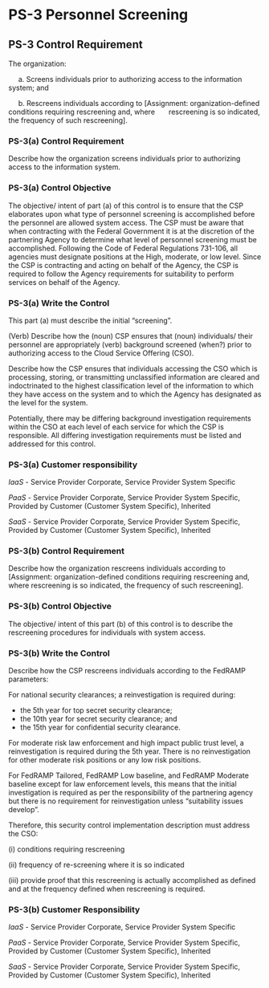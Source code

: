 # PS-3 Personnel Screening
## PS-3 Control Requirement
The organization:

&nbsp;&nbsp;&nbsp;&nbsp;&nbsp;a.	Screens individuals prior to authorizing access to the information system; and

&nbsp;&nbsp;&nbsp;&nbsp;&nbsp;b.	Rescreens individuals according to [Assignment: organization-defined conditions requiring rescreening and, where &nbsp;&nbsp;&nbsp;&nbsp;&nbsp;&nbsp;rescreening is so indicated, the frequency of such rescreening].
### PS-3(a) Control Requirement
Describe how the organization screens individuals prior to authorizing access to the information system.
### PS-3(a) Control Objective
The objective/ intent of part (a) of this control is to ensure that the CSP elaborates upon what type of personnel screening is accomplished before the personnel are allowed system access.  The CSP must be aware that when contracting with the Federal Government it is at the discretion of the partnering Agency to determine what level of personnel screening must be accomplished. Following the Code of Federal Regulations 731-106, all agencies must designate positions at the High, moderate, or low level. Since the CSP is contracting and acting on behalf of the Agency, the CSP is required to follow the Agency requirements for suitability to perform services on behalf of the Agency.
### PS-3(a) Write the Control
This part (a) must describe the initial “screening”.

(Verb) Describe how the (noun) CSP ensures that (noun) individuals/ their personnel are appropriately (verb) background screened (when?) prior to authorizing access to the Cloud Service Offering (CSO).

Describe how the CSP ensures that individuals accessing the CSO which is processing, storing, or transmitting unclassified information are cleared and indoctrinated to the highest classification level of the information to which they have access on the system and to which the Agency has designated as the level for the system.

Potentially, there may be differing background investigation requirements within the CSO at each level of each service for which the CSP is responsible. All differing investigation requirements must be listed and addressed for this control.
### PS-3(a) Customer responsibility
*IaaS* - Service Provider Corporate, Service Provider System Specific

*PaaS* - Service Provider Corporate, Service Provider System Specific, Provided by Customer (Customer System Specific), Inherited

*SaaS* - Service Provider Corporate, Service Provider System Specific, Provided by Customer (Customer System Specific), Inherited
### PS-3(b) Control Requirement
Describe how the organization rescreens individuals according to [Assignment: organization-defined conditions requiring rescreening and, where rescreening is so indicated, the frequency of such rescreening].
### PS-3(b) Control Objective
The objective/ intent of this part (b) of this control is to describe the rescreening procedures for individuals with system access.
### PS-3(b) Write the Control
Describe how the CSP rescreens individuals according to the FedRAMP parameters:

For national security clearances; a reinvestigation is required during:
  *	the 5th year for top secret security clearance;
  *	the 10th year for secret security clearance; and
  *	the 15th year for confidential security clearance.

For moderate risk law enforcement and high impact public trust level, a reinvestigation is required during the 5th year. There is no reinvestigation for other moderate risk positions or any low risk positions.

For FedRAMP Tailored, FedRAMP Low baseline, and FedRAMP Moderate baseline except for law enforcement levels, this means that the initial investigation is required as per the responsibility of the partnering agency but there is no requirement for reinvestigation unless “suitability issues develop”.

Therefore, this security control implementation description must address the CSO:

(i)	conditions requiring rescreening

(ii)	frequency of re-screening where it is so indicated

(iii)	provide proof that this rescreening is actually accomplished as defined and at the frequency defined when rescreening is required.
### PS-3(b) Customer Responsibility
*IaaS* - Service Provider Corporate, Service Provider System Specific

*PaaS* - Service Provider Corporate, Service Provider System Specific, Provided by Customer (Customer System Specific), Inherited

*SaaS* - Service Provider Corporate, Service Provider System Specific, Provided by Customer (Customer System Specific), Inherited

